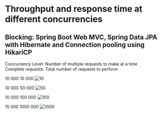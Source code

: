 # Throughput and response time at different concurrencies

## Blocking: Spring Boot Web MVC, Spring Data JPA with Hibernate and Connection pooling using HikariCP

Concurrency Level: Number of multiple requests to make at a time
Complete requests: Total number of requests to perform

10 000      10 000
![10](https://user-images.githubusercontent.com/49294268/163532782-7c67cf7a-c6e0-4a17-a0ed-857f1cc66867.PNG)


10 000      50 000
![50](https://user-images.githubusercontent.com/49294268/163532812-882dccc7-fa9a-4a4b-bb3d-77fa4b1dd314.PNG)


10 000      100 000
![100](https://user-images.githubusercontent.com/49294268/163532842-25686442-b7f3-40c9-9675-0670c34f1f5e.PNG)


15 000      1000 000
![1000](https://user-images.githubusercontent.com/49294268/163532878-c4b54cb4-9c3f-4448-b119-d061fa27a368.PNG)